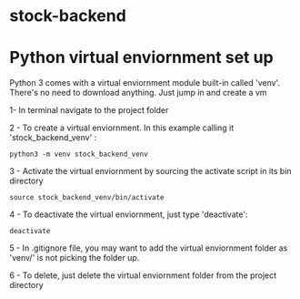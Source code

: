 # stock-backend

# Python virtual enviornment set up

Python 3 comes with a virtual enviornment module built-in called 'venv'. There's no need to download anything. Just jump in and create a vm

1- In terminal navigate to the project folder

2 - To create a virtual enviornment. In this example calling it 'stock_backend_venv' :

    python3 -m venv stock_backend_venv

3 - Activate the virtual enviornment by sourcing the activate script in its bin directory

    source stock_backend_venv/bin/activate

4 - To deactivate the virtual enviornment, just type 'deactivate':

    deactivate

5 - In .gitignore file, you may want to add the virtual enviornment folder as 'venv/' is not picking the folder up.

6 - To delete, just delete the virtual enviornment folder from the project directory
